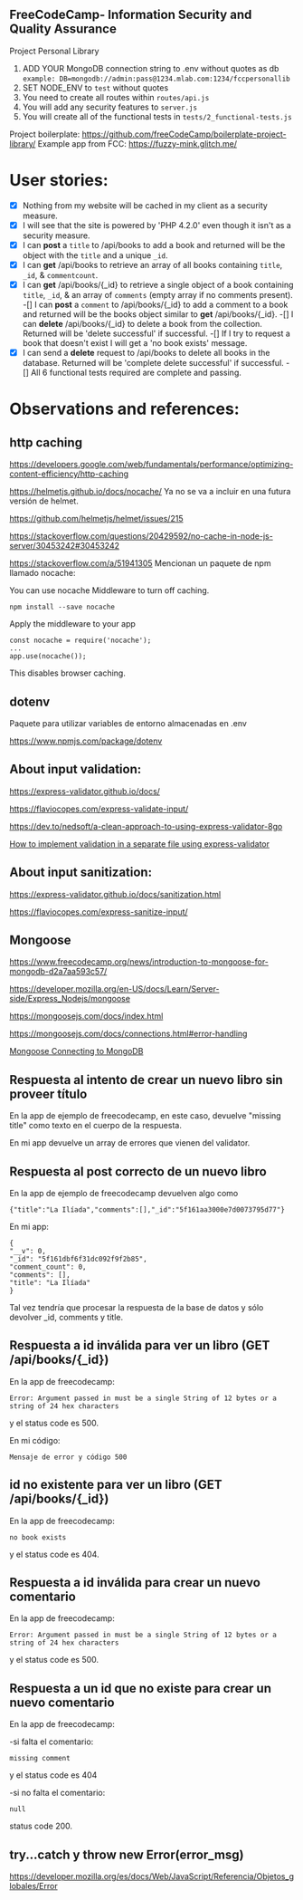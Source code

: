 **FreeCodeCamp**- Information Security and Quality Assurance
------

Project Personal Library

1) ADD YOUR MongoDB connection string to .env without quotes as db
    `example: DB=mongodb://admin:pass@1234.mlab.com:1234/fccpersonallib`
2) SET NODE_ENV to `test` without quotes
3) You need to create all routes within `routes/api.js`
4) You will add any security features to `server.js`
5) You will create all of the functional tests in `tests/2_functional-tests.js`


Project boilerplate: <https://github.com/freeCodeCamp/boilerplate-project-library/>
Example app from FCC: <https://fuzzy-mink.glitch.me/>


# User stories:

- [x] Nothing from my website will be cached in my client as a security measure.
- [x] I will see that the site is powered by 'PHP 4.2.0' even though it isn't as a security measure.
- [x] I can **post** a <code>title</code> to /api/books to add a book and returned will be the object with the <code>title</code> and a unique <code>_id</code>.
- [x] I can **get** /api/books to retrieve an array of all books containing <code>title</code>, <code>_id</code>, & <code>commentcount</code>.
- [x] I can **get** /api/books/{_id} to retrieve a single object of a book containing <code>title</code>, <code>_id</code>, & an array of <code>comments</code> (empty array if no comments present).
-[] I can **post** a <code>comment</code> to /api/books/{_id} to add a comment to a book and returned will be the books object similar to **get** /api/books/{_id}.
-[] I can **delete** /api/books/{_id} to delete a book from the collection. Returned will be 'delete successful' if successful.
-[] If I try to request a book that doesn't exist I will get a 'no book exists' message.
-[x] I can send a **delete** request to /api/books to delete all books in the database. Returned will be 'complete delete successful' if successful.
-[] All 6 functional tests required are complete and passing.

# Observations and references:

## http caching

<https://developers.google.com/web/fundamentals/performance/optimizing-content-efficiency/http-caching>

<https://helmetjs.github.io/docs/nocache/> Ya no se va a incluir en una futura versión de helmet.

<https://github.com/helmetjs/helmet/issues/215>

<https://stackoverflow.com/questions/20429592/no-cache-in-node-js-server/30453242#30453242> 

<https://stackoverflow.com/a/51941305> Mencionan un paquete de npm llamado nocache:

<quote>

You can use nocache Middleware to turn off caching.

    npm install --save nocache

Apply the middleware to your app

    const nocache = require('nocache');
    ...
    app.use(nocache());

This disables browser caching.

</quote>

## dotenv

Paquete para utilizar variables de entorno almacenadas en .env

<https://www.npmjs.com/package/dotenv>

## About input validation: 

https://express-validator.github.io/docs/

https://flaviocopes.com/express-validate-input/

https://dev.to/nedsoft/a-clean-approach-to-using-express-validator-8go

[How to implement validation in a separate file using express-validator](https://stackoverflow.com/a/61268141)

## About input sanitization:

https://express-validator.github.io/docs/sanitization.html

https://flaviocopes.com/express-sanitize-input/

## Mongoose

https://www.freecodecamp.org/news/introduction-to-mongoose-for-mongodb-d2a7aa593c57/

https://developer.mozilla.org/en-US/docs/Learn/Server-side/Express_Nodejs/mongoose

https://mongoosejs.com/docs/index.html

https://mongoosejs.com/docs/connections.html#error-handling

[Mongoose Connecting to MongoDB](https://www.youtube.com/watch?v=JLwwQMU6Ru0)

## Respuesta al intento de crear un nuevo libro sin proveer título

En la app de ejemplo de freecodecamp, en este caso, devuelve "missing title" como texto en el cuerpo de la respuesta.

En mi app devuelve un array de errores que vienen del validator.

## Respuesta al post correcto de un nuevo libro

En la app de ejemplo de freecodecamp devuelven algo como 

    {"title":"La Ilíada","comments":[],"_id":"5f161aa3000e7d0073795d77"}

En mi app: 

    {
    "__v": 0,
    "_id": "5f161dbf6f31dc092f9f2b85",
    "comment_count": 0,
    "comments": [],
    "title": "La Ilíada"
    }

Tal vez tendría que procesar la respuesta de la base de datos y sólo devolver \_id, comments y title.


## Respuesta a id inválida para ver un libro (GET /api/books/{\_id})

En la app de freecodecamp: 

    Error: Argument passed in must be a single String of 12 bytes or a string of 24 hex characters

y el status code es 500.

En mi código: 
    
    Mensaje de error y código 500

## id no existente para ver un libro (GET /api/books/{\_id})

En la app de freecodecamp: 

    no book exists

y el status code es 404.

## Respuesta a id inválida para crear un nuevo comentario

En la app de freecodecamp: 

    Error: Argument passed in must be a single String of 12 bytes or a string of 24 hex characters

y el status code es 500.

## Respuesta a un id que no existe para crear un nuevo comentario

En la app de freecodecamp:

-si falta el comentario:

    missing comment

y el status code es 404

-si no falta el comentario:

    null

status code 200.
    

## try...catch y throw new Error(error_msg)

https://developer.mozilla.org/es/docs/Web/JavaScript/Referencia/Objetos_globales/Error